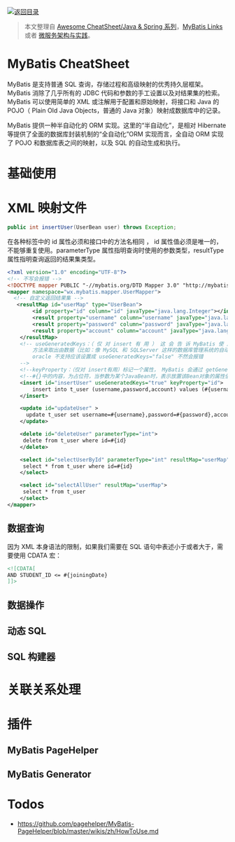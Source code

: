 [![返回目录](https://i.postimg.cc/JzFTMvjF/image.png)](https://github.com/wx-chevalier/Awesome-CheatSheets)

> 本文整理自 [Awesome CheatSheet/Java & Spring 系列]()，[MyBatis Links]() 或者 [微服务架构与实践](https://github.com/wx-chevalier/Backend-Series)。

# MyBatis CheatSheet

MyBatis 是支持普通 SQL 查询，存储过程和高级映射的优秀持久层框架。 MyBatis 消除了几乎所有的 JDBC 代码和参数的手工设置以及对结果集的检索。 MyBatis 可以使用简单的 XML 或注解用于配置和原始映射，将接口和 Java 的 POJO（ Plain Old Java Objects，普通的 Java 对象）映射成数据库中的记录。

MyBatis 提供一种半自动化的 ORM 实现。这里的“半自动化”，是相对 Hibernate 等提供了全面的数据库封装机制的“全自动化”ORM 实现而言，全自动 ORM 实现了 POJO 和数据库表之间的映射，以及 SQL 的自动生成和执行。

# 基础使用

# XML 映射文件

```java
public int insertUser(UserBean user) throws Exception;
```

在各种标签中的 id 属性必须和接口中的方法名相同 ， id 属性值必须是唯一的，不能够重复使用。parameterType 属性指明查询时使用的参数类型，resultType 属性指明查询返回的结果集类型。

```xml
<?xml version="1.0" encoding="UTF-8"?>
<!-- 不写会报错 -->
<!DOCTYPE mapper PUBLIC "-//mybatis.org/DTD Mapper 3.0" "http://mybatis.org/dtd/mybatis-3-mapper.dtd">
<mapper namespace="wx.mybatis.mapper.UserMapper">
  <!-- 自定义返回结果集 -->
   <resultMap id="userMap" type="UserBean">
        <id property="id" column="id" javaType="java.lang.Integer"></id>
        <result property="username" column="username" javaType="java.lang.String"></result>
        <result property="password" column="password" javaType="java.lang.String"></result>
        <result property="account" column="account" javaType="java.lang.Double"></result>
    </resultMap>
    <!-- useGeneratedKeys：（ 仅 对 insert 有 用 ） 这 会 告 诉 MyBatis 使 用 JDBC 的getGeneratedKeys
        方法来取出由数据（比如：像 MySQL 和 SQLServer 这样的数据库管理系统的自动递增字段）内部生成的主键。默认值： false。
        oracle 不支持应该设置成 useGeneratedKeys="false" 不然会报错
    -->
    <!--keyProperty：（仅对 insert有用）标记一个属性， MyBatis 会通过 getGeneratedKeys或者通过 insert 语句的 selectKey 子元素设置它的值。默认：不设置。 -->
    <!--#{}中的内容，为占位符，当参数为某个JavaBean时，表示放置该Bean对象的属性值  -->
    <insert id="insertUser" useGeneratedKeys="true" keyProperty="id">
        insert into t_user (username,password,account) values (#{username},#{password},#{account})
    </insert>

    <update id="updateUser" >
      update t_user set username=#{username},password=#{password},account=#{account} where id=#{id}
    </update>

    <delete id="deleteUser" parameterType="int">
     delete from t_user where id=#{id}
    </delete>

    <select id="selectUserById" parameterType="int" resultMap="userMap">
     select * from t_user where id=#{id}
    </select>

    <select id="selectAllUser" resultMap="userMap">
     select * from t_user
    </select>
</mapper>
```

## 数据查询

因为 XML 本身语法的限制，如果我们需要在 SQL 语句中表述小于或者大于，需要使用 CDATA 宏：

```xml
<![CDATA[
AND STUDENT_ID <= #{joiningDate}
]]>
```

## 数据操作

## 动态 SQL

## SQL 构建器

# 关联关系处理

# 插件

## MyBatis PageHelper

## MyBatis Generator

# Todos

- https://github.com/pagehelper/MyBatis-PageHelper/blob/master/wikis/zh/HowToUse.md

